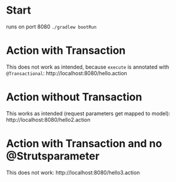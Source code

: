 # Start
runs on port 8080
`./gradlew bootRun`

# Action with Transaction
This does not work as intended, because `execute` is annotated with `@Transactional`: http://localhost:8080/hello.action

# Action without Transaction
This works as intended (request parameters get mapped to model): http://localhost:8080/hello2.action

# Action with Transaction and no @Strutsparameter
This does not work: http://localhost:8080/hello3.action